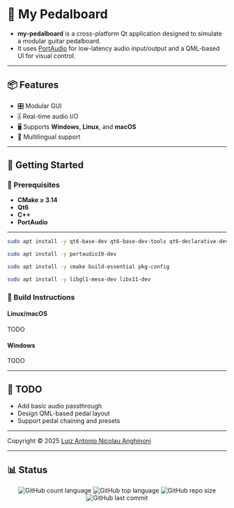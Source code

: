 # 🎸 My Pedalboard

- **my-pedalboard** is a cross-platform Qt application designed to simulate a modular guitar pedalboard.
- It uses [PortAudio](http://www.portaudio.com/) for low-latency audio input/output and a QML-based UI for visual control.

---

## 📦 Features

- 🎛 Modular GUI
- 🎚 Real-time audio I/O
- 🖥 Supports **Windows**, **Linux**, and **macOS**
- 📡 Multilingual support

---

## 🚀 Getting Started

### 🧰 Prerequisites

- **CMake ≥ 3.14**
- **Qt6**
- **C++**
- **PortAudio**
---

```bash
sudo apt install -y qt6-base-dev qt6-base-dev-tools qt6-declarative-dev qt6-linguist qt6-linguist-tools

sudo apt install -y portaudio19-dev

sudo apt install -y cmake build-essential pkg-config

sudo apt install -y libgl1-mesa-dev libx11-dev
```

### 🧱 Build Instructions

#### Linux/macOS

TODO

#### Windows

TODO

---

## 🧪 TODO

- Add basic audio passthrough
- Design QML-based pedal layout
- Support pedal chaining and presets

---

Copyright © 2025 [Luiz Antonio Nicolau Anghinoni](https://github.com/luizantoniona)

---

## 📊 Status

<p align="center">
  <img alt="GitHub count language" src="https://img.shields.io/github/languages/count/luizantoniona/my-pedalboard" />
  <img alt="GitHub top language" src="https://img.shields.io/github/languages/top/luizantoniona/my-pedalboard" />
  <img alt="GitHub repo size" src="https://img.shields.io/github/repo-size/luizantoniona/my-pedalboard" />
  <img alt="GitHub last commit" src="https://img.shields.io/github/last-commit/luizantoniona/my-pedalboard" />
</p>